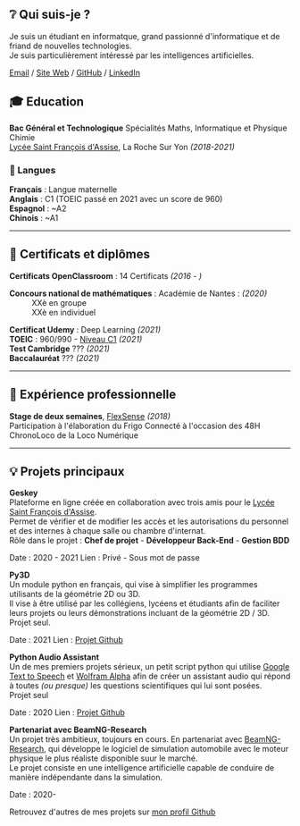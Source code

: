 ## ❔ Qui suis-je ?

Je suis un étudiant en informatque, grand passionné d'informatique et de friand de nouvelles technologies.<br>
Je suis particulièrement intéressé par les intelligences artificielles.

[Email](mailto:aubin.sionville@stfrancoislaroche.fr) / [Site Web](http://asionville.github.io) / [GitHub](https://github.com/ASionville) / [LinkedIn](https://fr.linkedin.com/in/aubin-sionville-a02bb119b)

## 🎓 Education

**Bac Général et Technologique** Spécialités Maths, Informatique et Physique Chimie <br>
[Lycée Saint François d'Assise](www.saintfrancoislaroche.fr), La Roche Sur Yon  *(2018-2021)*

### 💬 Langues

**Français** : Langue maternelle<br>
**Anglais**  : C1 (TOEIC passé en 2021 avec un score de 960)<br>
**Espagnol** : ~A2<br>
**Chinois**  : ~A1<br>

---


## 📜 Certificats et diplômes

**Certificats OpenClassroom** : 14 Certificats *(2016 - )*<br>
<dl>
   <dt><b>Concours national de mathématiques</b> : Académie de Nantes : <em>(2020)</em></dt>
   <dd>XXè en groupe</dd><dd>XXè en individuel</dd>
</dl>

**Certificat Udemy** : Deep Learning *(2021)*<br>
**TOEIC** : 960/990 - [Niveau C1](https://www.efset.org/fr/cefr/c1/)  *(2021)*<br>
**Test Cambridge** ??? *(2021)*<br>
**Baccalauréat** ??? *(2021)*

---


## 💼 Expérience professionnelle

**Stage de deux semaines**, [FlexSense](http://www.flex-sense.com/) *(2018)*<br>
Participation à l'élaboration du Frigo Connecté à l'occasion des 48H ChronoLoco de la Loco Numérique

---

## 💡 Projets principaux

**Geskey**<br>
Plateforme en ligne créée en collaboration avec trois amis pour le [Lycée Saint François d'Assise](www.saintfrancoislaroche.fr).<br>
Permet de vérifier et de modifier les accès et les autorisations du personnel et des internes à chaque salle ou chambre d'internat.<br>
Rôle dans le projet : **Chef de projet** - **Développeur Back-End** - **Gestion BDD**

Date : 2020 - 2021
Lien : Privé - Sous mot de passe

**Py3D**<br>
Un module python en français, qui vise à simplifier les programmes utilisants de la géométrie 2D ou 3D.<br>
Il vise à être utilisé par les collégiens, lycéens et étudiants afin de faciliter leurs projets ou leurs démonstrations incluant de la géométrie 2D / 3D.<br>
Projet seul.

Date : 2021
Lien : [Projet Github](https://github.com/ASionville/py3d)

**Python Audio Assistant**<br>
Un de mes premiers projets sérieux, un petit script python qui utilise [Google Text to Speech](https://github.com/pndurette/gTTS) et [Wolfram Alpha](https://www.wolframalpha.com/) afin de créer un assistant audio qui répond à toutes *(ou presque)* les questions scientifiques qui lui sont posées.<br>
Projet seul

Date : 2020
Lien : [Projet Github](https://github.com/ASionville/Python-Audio-Assistant)


**Partenariat avec BeamNG-Research**<br>
Un projet très ambitieux, toujours en cours. En partenariat avec [BeamNG-Research](https://beamng.gmbh/research/), qui développe le logiciel de simulation automobile avec le moteur physique le plus réaliste disponible suur le marché.<br>
Le projet consiste en une intelligence artificielle capable de conduire de manière indépendante dans la simulation.

Date : 2020-


Retrouvez d'autres de mes projets sur [mon profil Github](https://github.com/ASionville)
